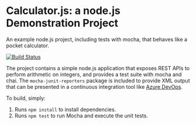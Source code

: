 Calculator.js: a node.js Demonstration Project
==============================================
An example node.js project, including tests with mocha, that behaves like
a pocket calculator.

[![Build Status](https://dev.azure.com/M365x077366/Integrating%20External%20Source%20control/_apis/build/status/stharmarajah.calculator?branchName=refs%2Fpull%2F1%2Fmerge)](https://dev.azure.com/M365x077366/Integrating%20External%20Source%20control/_build/latest?definitionId=9&branchName=refs%2Fpull%2F1%2Fmerge)


The project contains a simple node.js application that exposes REST APIs
to perform arithmetic on integers, and provides a test suite with mocha
and chai.  The `mocha-junit-reporters` package is included to provide XML
output that can be presented in a continuous integration tool like
[Azure DevOps](https://azure.com/devops).

To build, simply:

1. Runs `npm install` to install dependencies.
2. Runs `npm test` to run Mocha and execute the unit tests.

